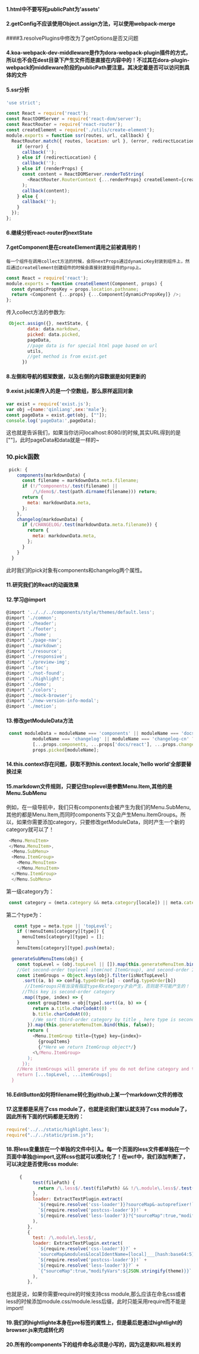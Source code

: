 #### 1.html中不要写死publicPaht为'assets'

#### 2.getConfig不应该使用Object.assign方法，可以使用webpack-merge

####3.resolvePlugins中修改为了getOptions是否又问题

#### 4.koa-webpack-dev-middleware是作为dora-webpack-plugin插件的方式，所以也不会在dest目录下产生文件而是直接在内容中的！不过其在dora-plugin-webpack的middleware阶段的publicPath要注意。其决定着是否可以访问到具体的文件

#### 5.ssr分析

```js
'use strict';

const React = require('react');
const ReactDOMServer = require('react-dom/server');
const ReactRouter = require('react-router');
const createElement = require('./utils/create-element');
module.exports = function ssr(routes, url, callback) {
  ReactRouter.match({ routes, location: url }, (error, redirectLocation, renderProps) => {
    if (error) {
      callback('');
    } else if (redirectLocation) {
      callback(''); 
    } else if (renderProps) {
      const content = ReactDOMServer.renderToString(
        <ReactRouter.RouterContext {...renderProps} createElement={createElement} \/>
      );
      callback(content);
    } else {
      callback(''); 
    }
  });
};
```


#### 6.继续分析react-router的nextState

#### 7.getComponent是在createElement调用之前被调用的！

    每一个组件在调用collect方法的时候，会将nextProps通过dynamicKey封装到组件上，然后通过createElement创建组件的时候会直接封装到组件的prop上。

```js
const React = require('react');
module.exports = function createElement(Component, props) {
  const dynamicPropsKey = props.location.pathname;
  return <Component {...props} {...Component[dynamicPropsKey]} />;
};
```

传入collect方法的参数为:

```js
 Object.assign({}, nextState, {
        data: data.markdown,
        picked: data.picked,
        pageData,
        //page data is for special html page based on url
        utils,
        //get method is from exist.get
      })
```

#### 8.左侧和导航的框架数据，以及右侧的内容数据是如何更新的

#### 9.exist.js如果传入的是一个空数组，那么原样返回对象

```js
var exist = require('exist.js');
var obj ={name:'qinliang',sex:'male'};
const pageData = exist.get(obj, [""]);
console.log('pageData:',pageData);
```

这也就是告诉我们，如果当你访问localhost:8080/的时候,其实URL得到的是[""]，此时pageData和data就是一样的~

### 10.pick函数

```js
 pick: {
    components(markdownData) {
      const filename = markdownData.meta.filename;
      if (!/^components/.test(filename) ||
          /\/demo$/.test(path.dirname(filename))) return;
      return {
        meta: markdownData.meta,
      };
    },
    changelog(markdownData) {
      if (/CHANGELOG/.test(markdownData.meta.filename)) {
        return {
          meta: markdownData.meta,
        };
      }
    }
  }
```

此时我们的pick对象有components和changelog两个属性。

#### 11.研究我们的React的动画效果

#### 12.学习@import
```js
@import '../../../components/style/themes/default.less';
@import './common';
@import './header';
@import './footer';
@import './home';
@import './page-nav';
@import './markdown';
@import './resource';
@import './responsive';
@import './preview-img';
@import './toc';
@import './not-found';
@import './highlight';
@import './demo';
@import './colors';
@import './mock-browser';
@import './new-version-info-modal';
@import './motion';
```

#### 13.修改getModuleData方法

```js
 const moduleData = moduleName === 'components' || moduleName === 'docs/react' ||
          moduleName === 'changelog' || moduleName === 'changelog-cn' ?
          [...props.components, ...props['docs/react'], ...props.changelog] :
          props.picked[moduleName];
```


#### 14.this.context存在问题，获取不到this.context.locale,'hello  world'全部要替换过来

#### 15.markdown文件规则，只要记住toplevel是参数Menu.Item,其他的是Menu.SubMenu

例如，在一级导航中，我们只有components会被产生为我们的Menu.SubMenu,其他的都是Menu.Item,而同时components下又会产生Menu.ItemGroups。所以，如果你需要添加category，只要修改getModuleData，同时产生一个新的category就可以了！

```js
 <Menu.MenuItem>
 </Menu.MenuItem>,
  <Menu.SubMenu>
  <Menu.ItemGroup>
    <Menu.MenuItem>
    </Menu.MenuItem>
  </Menu.ItemGroup>
  </Menu.SubMenu>
```

第一级category为：
```js
 const category = (meta.category && meta.category[locale]) || meta.category || 'topLevel';
```

第二个type为：

```js
   const type = meta.type || 'topLevel'; 
    if (!menuItems[category][type]) {
      menuItems[category][type] = [];
    }
    menuItems[category][type].push(meta);
```

```js
  generateSubMenuItems(obj) {
    const topLevel = (obj.topLevel || []).map(this.generateMenuItem.bind(this, true));
    //Get second-order toplevel item(not ItemGroup), and second-order ItemGroup items
    const itemGroups = Object.keys(obj).filter(isNotTopLevel) 
      .sort((a, b) => config.typeOrder[a] - config.typeOrder[b])
       //ItemGroups只有当没有指定type和category才会产生，否则是不可能产生的！
      //This key is second-order category
      .map((type, index) => {
        const groupItems = obj[type].sort((a, b) => {
          return a.title.charCodeAt(0) -
          b.title.charCodeAt(0);
          //We sort third-order category by title , here type is second-order category
        }).map(this.generateMenuItem.bind(this, false));
        return (
          <Menu.ItemGroup title={type} key={index}>
            {groupItems}
            {/*Here we return ItemGroup object*/}
          <\/Menu.ItemGroup>
        );
      });
    //Here itemGroups will generate if you do not define category and type in markdown files!
    return [...topLevel, ...itemGroups];
  }
```

#### 16.EditButton如何将filename转化到github上某一个markdown文件的修改

#### 17.这里都是采用了css module了，也就是说我们默认就支持了css  module了，因此所有下面的代码都是无效的：

```js
require('../../static/highlight.less');
require("../../static/prism.js");
```

#### 18.将less变量放在一个单独的文件中引入。每一个页面的less文件都单独在一个页面中单独@import,这样css也就可以模块化了！在wcf中，我们添加判断了，可以决定是否使用css module:

```js
     {
          test(filePath) {
            return /\.less$/.test(filePath) && !/\.module\.less$/.test(filePath);
          },
          loader: ExtractTextPlugin.extract(
            `${require.resolve('css-loader')}?sourceMap&-autoprefixer!` +
            `${require.resolve('postcss-loader')}!` +
            `${require.resolve('less-loader')}?{"sourceMap":true,"modifyVars":${JSON.stringify(theme)}}`
          ),
        },
        {
          test: /\.module\.less$/,
          loader: ExtractTextPlugin.extract(
            `${require.resolve('css-loader')}?` +
            `sourceMap&modules&localIdentName=[local]___[hash:base64:5]&-autoprefixer!` +
            `${require.resolve('postcss-loader')}!` +
            `${require.resolve('less-loader')}?` +
            `{"sourceMap":true,"modifyVars":${JSON.stringify(theme)}}`
          ),
        },
```

也就是说，如果你需要require的时候支持css module,那么应该在命名css或者less的时候添加module.css/module.less后缀，此时只能采用require而不能是import!

#### 19.我们的hightlighte本身在pre标签的属性上，但是最后是通过hightlight的browser.js来完成转化的

#### 20.所有的components下的组件命名必须是小写的，因为这是和URL相关的 